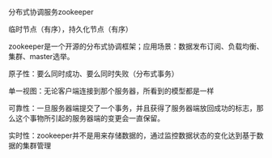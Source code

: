 分布式协调服务zookeeper



临时节点（有序），持久化节点（有序）

zookeeper是一个开源的分布式协调框架；应用场景：数据发布订阅、负载均衡、集群、master选举。



原子性：要么同时成功、要么同时失败（分布式事务）

单一视图：无论客户端连接到那个服务器，所看到的模型都是一样

可靠性：一旦服务器端提交了一个事务，并且获得了服务器端放回成功的标志，那么这个事物所引起的服务器端的变更会一直保留。

实时性：zookeeper并不是用来存储数据的，通过监控数据状态的变化达到基于数据的集群管理

